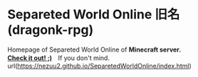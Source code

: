 # Separeted World Online 旧名(dragonk-rpg)
Homepage of Separeted World Online of <b>Minecraft server.</b><br>
<u><b>Check it out! ;)</b></u>　If you don't mind.<br>
url(https://nezuu2.github.io/SeparetedWorldOnline/index.html)

